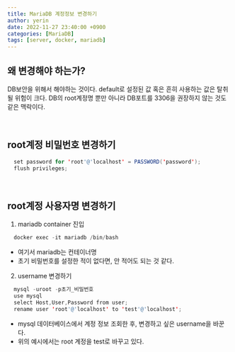 ```yaml
---
title: MariaDB 계정정보 변경하기
author: yerin
date: 2022-11-27 23:40:00 +0900
categories: [MariaDB]
tags: [server, docker, mariadb]
---
```


## 왜 변경해야 하는가?

DB보안을 위해서 해야하는 것이다. default로 설정된 값 혹은 흔히 사용하는 값은 탈취될 위험이 크다.
DB의 root계정명 뿐만 아니라 DB포트를 3306을 권장하지 않는 것도 같은 맥락이다.

<br>

## root계정 비밀번호 변경하기

```java
  set password for 'root'@'localhost' = PASSWORD('password');
  flush privileges;
```

<br>

## root계정 사용자명 변경하기

1. mariadb container 진입

```java
  docker exec -it mariadb /bin/bash
```

- 여기서 mariadb는 컨테이너명
- 초기 비밀번호를 설정한 적이 없다면, 안 적어도 되는 것 같다.

2. username 변경하기

```java
  mysql -uroot -p초기_비밀번호
  use mysql
  select Host,User,Password from user;
  rename user 'root'@'localhost' to 'test'@'localhost';
```

- mysql 데이터베이스에서 계정 정보 조회한 후, 변경하고 싶은 username을 바꾼다.
- 위의 예시에서는 root 계정을 test로 바꾸고 있다.
